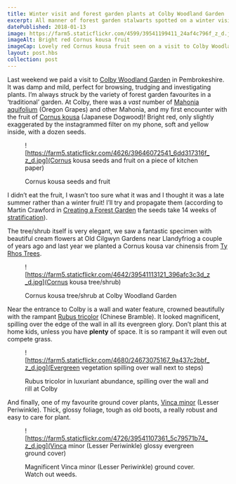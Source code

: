```yaml
---
title: Winter visit and forest garden plants at Colby Woodland Garden
excerpt: All manner of forest garden stalwarts spotted on a winter visit to the National Trust Colby Woodland Garden near Amroth in Pembrokeshire
datePublished: 2018-01-13
image: https://farm5.staticflickr.com/4599/39541199411_24af4c796f_z_d.jpg
imageAlt: Bright red Cornus kousa fruit
imageCap: Lovely red Cornus kousa fruit seen on a visit to Colby Woodland Garden
layout: post.hbs
collection: post
---
```


Last weekend we paid a visit to [Colby Woodland Garden](https://www.nationaltrust.org.uk/colby-woodland-garden) in Pembrokeshire. It was damp and mild, perfect for browsing, trudging and investigating plants. I’m always struck by the variety of forest garden favourites in a ‘traditional’ garden. At Colby, there was a _vast_ number of [Mahonia aquifolium](http://www.pfaf.org/user/plant.aspx?latinname=mahonia+aquifolium) (Oregon Grapes) and other Mahonia, and my first encounter with the fruit of [Cornus kousa](http://www.pfaf.org/USER/Plant.aspx?LatinName=Cornus+kousa) (Japanese Dogwood)! Bright red, only slightly exaggerated by the instagrammed filter on my phone, soft and yellow inside, with a dozen seeds.

<figure>

![https://farm5.staticflickr.com/4626/39646072541_6dd317316f_z_d.jpg](Cornus kousa seeds and fruit on a piece of kitchen paper)

<figcaption>Cornus kousa seeds and fruit</figcaption>
</figure>

I didn’t eat the fruit, I wasn’t too sure what it was and I thought it was a late summer rather than a winter fruit! I’ll try and propagate them (according to Martin Crawford in [Creating a Forest Garden](https://www.agroforestry.co.uk/product/creating-a-forest-garden-2/) the seeds take 14 weeks of [stratification](https://www.thespruce.com/stratification-seeds-into-thinking-its-winter-1403100)).

The tree/shrub itself is very elegant, we saw a fantastic specimen with beautiful cream flowers at Old Cilgwyn Gardens near Llandyfriog a couple of years ago and last year we planted a Cornus kousa var chinensis from [Ty Rhos Trees](http://www.tyrhostrees.co.uk).

<figure>

![https://farm5.staticflickr.com/4642/39541113121_396afc3c3d_z_d.jpg](Cornus kousa tree/shrub)

<figcaption>Cornus kousa tree/shrub at Colby Woodland Garden</figcaption>
</figure>

Near the entrance to Colby is a wall and water feature, crowned beautifully with the rampant [Rubus tricolor](http://www.pfaf.org/user/plant.aspx?LatinName=Rubus+tricolor) (Chinese Bramble). It looked magnificent, spilling over the edge of the wall in all its evergreen glory. Don’t plant this at home kids, unless you have **plenty** of space. It is so rampant it will even out compete grass.

<figure>

![https://farm5.staticflickr.com/4680/24673075167_9a437c2bbf_z_d.jpg](Evergreen vegetation spilling over wall next to steps)

<figcaption>Rubus tricolor in luxuriant abundance, spilling over the wall and rill at Colby</figcaption>
</figure>

And finally, one of my favourite ground cover plants, [Vinca minor](http://www.pfaf.org/user/plant.aspx?latinname=Vinca+minor) (Lesser Periwinkle). Thick, glossy foliage, tough as old boots, a really robust and easy to care for plant.

<figure>

![https://farm5.staticflickr.com/4726/39541107361_5c79571b74_z_d.jpg](Vinca minor (Lesser Periwinkle) glossy evergreen ground cover)

<figcaption>Magnificent Vinca minor (Lesser Periwinkle) ground cover. Watch out weeds.</figcaption>
</figure>
